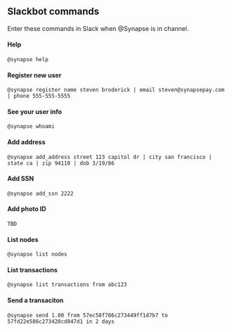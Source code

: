 ## Slackbot commands
Enter these commands in Slack when @Synapse is in channel.

#### Help
```
@synapse help
```

#### Register new user
```
@synapse register name steven broderick | email steven@synapsepay.com | phone 555-555-5555
```

#### See your user info
```
@synapse whoami
```

#### Add address
```
@synapse add_address street 123 capitol dr | city san francisco | state ca | zip 94110 | dob 3/19/86
```

#### Add SSN
```
@synapse add_ssn 2222
```

#### Add photo ID
```
TBD
```

#### List nodes
```
@synapse list nodes
```

#### List transactions
```
@synapse list transactions from abc123
```

#### Send a transaciton
```
@synapse send 1.00 from 57ec58f786c273449ff1d7b7 to 57fd22e586c273420cd847d1 in 2 days
```
